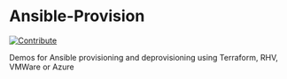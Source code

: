 # Ansible-Provision
[![Contribute](https://www.eclipse.org/che/contribute.svg)](https://devspaces.apps.hypershift.shadowman.dev/#https://github.com/shadowman-lab/Ansible-Provision)

Demos for Ansible provisioning and deprovisioning using Terraform, RHV, VMWare or Azure
